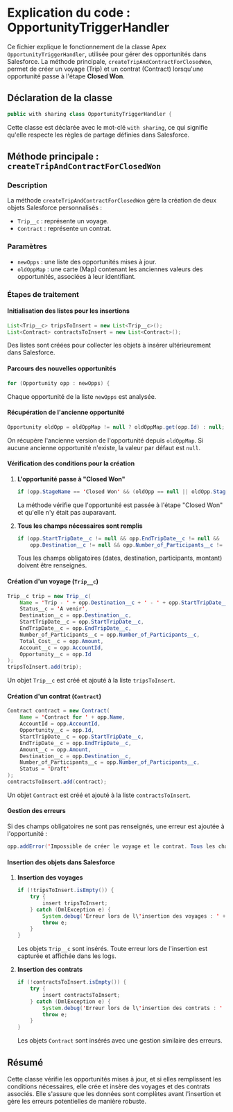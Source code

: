 # Explication du code : OpportunityTriggerHandler

Ce fichier explique le fonctionnement de la classe Apex `OpportunityTriggerHandler`, utilisée pour gérer des opportunités dans Salesforce. La méthode principale, `createTripAndContractForClosedWon`, permet de créer un voyage (Trip) et un contrat (Contract) lorsqu'une opportunité passe à l'étape **Closed Won**.

## Déclaration de la classe
```java
public with sharing class OpportunityTriggerHandler {
```
Cette classe est déclarée avec le mot-clé `with sharing`, ce qui signifie qu'elle respecte les règles de partage définies dans Salesforce.

## Méthode principale : `createTripAndContractForClosedWon`
### Description
La méthode `createTripAndContractForClosedWon` gère la création de deux objets Salesforce personnalisés :
- `Trip__c` : représente un voyage.
- `Contract` : représente un contrat.

### Paramètres
- `newOpps` : une liste des opportunités mises à jour.
- `oldOppMap` : une carte (Map) contenant les anciennes valeurs des opportunités, associées à leur identifiant.

### Étapes de traitement

#### Initialisation des listes pour les insertions
```java
List<Trip__c> tripsToInsert = new List<Trip__c>();
List<Contract> contractsToInsert = new List<Contract>();
```
Des listes sont créées pour collecter les objets à insérer ultérieurement dans Salesforce.

#### Parcours des nouvelles opportunités
```java
for (Opportunity opp : newOpps) {
```
Chaque opportunité de la liste `newOpps` est analysée.

#### Récupération de l'ancienne opportunité
```java
Opportunity oldOpp = oldOppMap != null ? oldOppMap.get(opp.Id) : null;
```
On récupère l'ancienne version de l'opportunité depuis `oldOppMap`. Si aucune ancienne opportunité n'existe, la valeur par défaut est `null`.

#### Vérification des conditions pour la création
1. **L'opportunité passe à "Closed Won"**
   ```java
   if (opp.StageName == 'Closed Won' && (oldOpp == null || oldOpp.StageName != 'Closed Won')) {
   ```
   La méthode vérifie que l'opportunité est passée à l'étape "Closed Won" et qu'elle n'y était pas auparavant.

2. **Tous les champs nécessaires sont remplis**
   ```java
   if (opp.StartTripDate__c != null && opp.EndTripDate__c != null &&
       opp.Destination__c != null && opp.Number_of_Participants__c != null && opp.Amount != null) {
   ```
   Tous les champs obligatoires (dates, destination, participants, montant) doivent être renseignés.

#### Création d'un voyage (`Trip__c`)
```java
Trip__c trip = new Trip__c(
    Name = 'Trip - ' + opp.Destination__c + ' - ' + opp.StartTripDate__c.format(),
    Status__c = 'A venir',
    Destination__c = opp.Destination__c,
    StartTripDate__c = opp.StartTripDate__c,
    EndTripDate__c = opp.EndTripDate__c,
    Number_of_Participants__c = opp.Number_of_Participants__c,
    Total_Cost__c = opp.Amount,
    Account__c = opp.AccountId,
    Opportunity__c = opp.Id
);
tripsToInsert.add(trip);
```
Un objet `Trip__c` est créé et ajouté à la liste `tripsToInsert`.

#### Création d'un contrat (`Contract`)
```java
Contract contract = new Contract(
    Name = 'Contract for ' + opp.Name,
    AccountId = opp.AccountId,
    Opportunity__c = opp.Id,
    StartTripDate__c = opp.StartTripDate__c,
    EndTripDate__c = opp.EndTripDate__c,
    Amount__c = opp.Amount,
    Destination__c = opp.Destination__c,
    Number_of_Participants__c = opp.Number_of_Participants__c,
    Status = 'Draft'
);
contractsToInsert.add(contract);
```
Un objet `Contract` est créé et ajouté à la liste `contractsToInsert`.

#### Gestion des erreurs
Si des champs obligatoires ne sont pas renseignés, une erreur est ajoutée à l'opportunité :
```java
opp.addError('Impossible de créer le voyage et le contrat. Tous les champs obligatoires ne sont pas remplis.');
```

#### Insertion des objets dans Salesforce
1. **Insertion des voyages**
   ```java
   if (!tripsToInsert.isEmpty()) {
       try {
           insert tripsToInsert;
       } catch (DmlException e) {
           System.debug('Erreur lors de l\'insertion des voyages : ' + e.getMessage());
           throw e;
       }
   }
   ```
   Les objets `Trip__c` sont insérés. Toute erreur lors de l'insertion est capturée et affichée dans les logs.

2. **Insertion des contrats**
   ```java
   if (!contractsToInsert.isEmpty()) {
       try {
           insert contractsToInsert;
       } catch (DmlException e) {
           System.debug('Erreur lors de l\'insertion des contrats : ' + e.getMessage());
           throw e;
       }
   }
   ```
   Les objets `Contract` sont insérés avec une gestion similaire des erreurs.

## Résumé
Cette classe vérifie les opportunités mises à jour, et si elles remplissent les conditions nécessaires, elle crée et insère des voyages et des contrats associés. Elle s'assure que les données sont complètes avant l'insertion et gère les erreurs potentielles de manière robuste.
